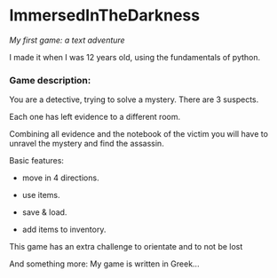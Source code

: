 # ImmersedInTheDarkness

*My first game: a text adventure*

I made it when I was 12 years old, using the fundamentals of python.

### Game description:

You are a detective, trying to solve a mystery. There are 3 suspects.

Each one has left evidence to a different room.

Combining all evidence and the notebook of the victim you will have to unravel the mystery and find the assassin.

Basic features:

- move in 4 directions.

- use items.

- save & load.

- add items to inventory.
    
This game has an extra challenge to orientate and to not be lost

And something more: My game is written in Greek...

